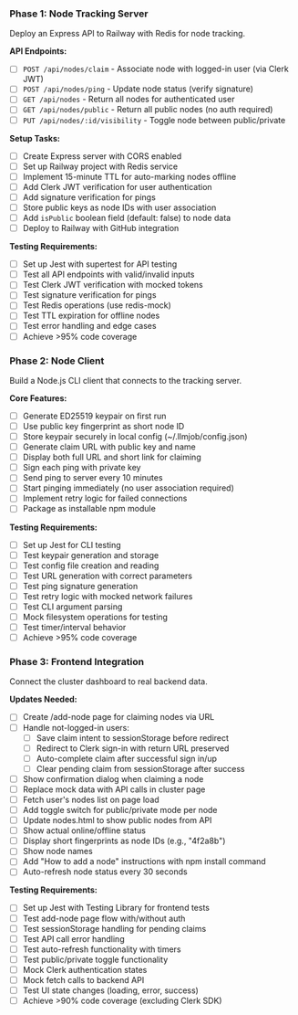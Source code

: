 ### Phase 1: Node Tracking Server

Deploy an Express API to Railway with Redis for node tracking.

**API Endpoints:**
- [ ] `POST /api/nodes/claim` - Associate node with logged-in user (via Clerk JWT)
- [ ] `POST /api/nodes/ping` - Update node status (verify signature)
- [ ] `GET /api/nodes` - Return all nodes for authenticated user
- [ ] `GET /api/nodes/public` - Return all public nodes (no auth required)
- [ ] `PUT /api/nodes/:id/visibility` - Toggle node between public/private

**Setup Tasks:**
- [ ] Create Express server with CORS enabled
- [ ] Set up Railway project with Redis service
- [ ] Implement 15-minute TTL for auto-marking nodes offline
- [ ] Add Clerk JWT verification for user authentication
- [ ] Add signature verification for pings
- [ ] Store public keys as node IDs with user association
- [ ] Add `isPublic` boolean field (default: false) to node data
- [ ] Deploy to Railway with GitHub integration

**Testing Requirements:**
- [ ] Set up Jest with supertest for API testing
- [ ] Test all API endpoints with valid/invalid inputs
- [ ] Test Clerk JWT verification with mocked tokens
- [ ] Test signature verification for pings
- [ ] Test Redis operations (use redis-mock)
- [ ] Test TTL expiration for offline nodes
- [ ] Test error handling and edge cases
- [ ] Achieve >95% code coverage

### Phase 2: Node Client

Build a Node.js CLI client that connects to the tracking server.

**Core Features:**
- [ ] Generate ED25519 keypair on first run
- [ ] Use public key fingerprint as short node ID
- [ ] Store keypair securely in local config (~/.llmjob/config.json)
- [ ] Generate claim URL with public key and name
- [ ] Display both full URL and short link for claiming
- [ ] Sign each ping with private key
- [ ] Send ping to server every 10 minutes
- [ ] Start pinging immediately (no user association required)
- [ ] Implement retry logic for failed connections
- [ ] Package as installable npm module

**Testing Requirements:**
- [ ] Set up Jest for CLI testing
- [ ] Test keypair generation and storage
- [ ] Test config file creation and reading
- [ ] Test URL generation with correct parameters
- [ ] Test ping signature generation
- [ ] Test retry logic with mocked network failures
- [ ] Test CLI argument parsing
- [ ] Mock filesystem operations for testing
- [ ] Test timer/interval behavior
- [ ] Achieve >95% code coverage

### Phase 3: Frontend Integration

Connect the cluster dashboard to real backend data.

**Updates Needed:**
- [ ] Create /add-node page for claiming nodes via URL
- [ ] Handle not-logged-in users:
  - [ ] Save claim intent to sessionStorage before redirect
  - [ ] Redirect to Clerk sign-in with return URL preserved
  - [ ] Auto-complete claim after successful sign in/up
  - [ ] Clear pending claim from sessionStorage after success
- [ ] Show confirmation dialog when claiming a node
- [ ] Replace mock data with API calls in cluster page
- [ ] Fetch user's nodes list on page load
- [ ] Add toggle switch for public/private mode per node
- [ ] Update nodes.html to show public nodes from API
- [ ] Show actual online/offline status
- [ ] Display short fingerprints as node IDs (e.g., "4f2a8b")
- [ ] Show node names
- [ ] Add "How to add a node" instructions with npm install command
- [ ] Auto-refresh node status every 30 seconds

**Testing Requirements:**
- [ ] Set up Jest with Testing Library for frontend tests
- [ ] Test add-node page flow with/without auth
- [ ] Test sessionStorage handling for pending claims
- [ ] Test API call error handling
- [ ] Test auto-refresh functionality with timers
- [ ] Test public/private toggle functionality
- [ ] Mock Clerk authentication states
- [ ] Mock fetch calls to backend API
- [ ] Test UI state changes (loading, error, success)
- [ ] Achieve >90% code coverage (excluding Clerk SDK)